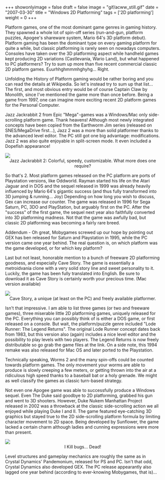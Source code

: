 +++
showonlyimage = false
draft = false
image = "gif/acww_still.gif"
date = "2007-03-30"
title = "Windows 2D Platforming"
tags = ['2D platforming']
weight = 0
+++

Platform games, one of the most dominant game genres in gaming history. They spawned a whole lot of spin-off series (run-and-gun, platform puzzles, Apogee's shareware system, Mario 64's 3D platform debut). Platform gaming has been the dominant type on every gaming platform for quite a while, but classic platforming is rarely seen on nowadays computers. Consoles have taken over the 3D platforming aspect while handheld games kept producing 2D variations (Castlevania, Wario Land), but what happened to PC platformers? Try to sum up more than five recent commercial classic 2D platform games. Euurhhghmmmhghyhg... Right.

Unfolding the History of Platform gaming would be rather boring and you can read the details at Wikipedia. So let's instead try to sum up that list... The first, and most obvious entry would be of course Captain Claw by Monolith, since I've mentioned the game more than once before. Being a game from 1997, one can imagine more exciting recent 2D platform games for the Personal Computer.

Jazz Jackrabbit 2 from Epic "Mega"-games was a Windows/Mac only side-scrolling platform game. Thank heavens! Although most newly integrated concepts have been copied from the Earthworm Jim series (released on SNES/MegaDrive first...), Jazz 2 was a more than solid platformer thanks to the advanced level editor. The PC still got one big advantage: modifications. Jazz 2 was also quite enjoyable in split-screen mode. It even included a Dopefish appearance!

<img src="/img/articles/WinPlat_Jazz2.jpg"/>
<center>Jazz Jackrabbit 2: Colorful, speedy, customizable. What more does one require?</center>

So that's 2. Most platform games released on the PC platform are ports of Playstation versions, like Oddworld. Rayman started his life on the Atari Jaguar and in DOS and the sequel released in 1999 was already heavily influenced by Mario 64's gigantic success (and thus fully transformed into 3D jumping & running... Joy) Depending on how long you wish to discuss, Gex can increase our counter. The game was released in 1996 for Sega Saturn, PC, 3DO and PlayStation, but arguably first on the PC. After the "success" of the first game, the sequel next year also faithfully converted into 3D platforming madness. Not that the game was awfully bad, but classic 2D platforming was becoming a fairly rare breed.

Addendum - Oh great, Mobygames screwed up our hope by pointing out GEX has ben released for Saturn and Playstation in 1995, while the PC version came one year behind. The real question is, on which platform was the game developed, or for which key platform?

Last but not least, honorable mention to a bunch of freeware 2D platforming goodness, and especially Cave Story. The game is essentially a metroidvania clone with a very solid story line and sweet personality to it. Luckily, the game has been fully translated into English. Be sure to download it as Cave Story is certainly worth your precious time. (Mac version available)

<img src="/img/articles/WinPlat_CaveStory.jpg"/>
<center>Cave Story, a unique (at least on the PC) and freely available platformer.</center>

Isn't that impressive. I am able to list three games (or two and freeware games), three miserable little 2D platforming games, uniquely released for the PC. Everything you can possibly think of is either a DOS game, or first released on a console. But wait, the platform/puzzle genre included "Lode Runner: The Legend Returns". The original Lode Runner concept dates back from 1983, but this version also (again) includes a nice level editor and the possibility to play levels with two players. The Legend Returns is now freely distributable so go grab the game files at the link. On a side note, this 1994 remake was also released for Mac OS and later ported to the Playstation.

Technically speaking, Worms 2 and the many spin-offs could be counted towards platform games. The only movement your worms are able to produce is slowly creeping a few meters, or getting thrown into the air at a ridiculous high speed thanks to a baseball bat or a holy grenade. We might as well classify the games as classic turn-based strategy.

Not even one Apogee game was able to successfully produce a Windows sequel. Even The Duke said goodbye to 2D platforming, grabbed his gun and went to 3D shooters. However, Duke Nukem Manhattan Project released in 2002 was a throwback at the classic side-scrolling action we all enjoyed while playing Duke I and II. The game featured eye-catching 3D graphics but stayed true to the 2D side-scrolling platform formula by limiting character movement to 2D space. Being developed by Sunflower, the game lacked a certain charm although ladies and cunning expressions were more than present.

<img src="/img/articles/WinPlat_Duke.jpg"/>
<center>I Kill bugs... Dead!</center>

Level structures and gameplay mechanics are roughly the same as in Crystal Dynamics' Pandemonium, released for PS and PC. Isn't that odd, Crystal Dynamics also developed GEX. The PC release appearantly also lagged one year behind (according to ever-knowing Mobygames, that is)...

